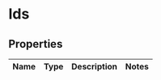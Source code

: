 # Ids

## Properties
Name | Type | Description | Notes
------------ | ------------- | ------------- | -------------
